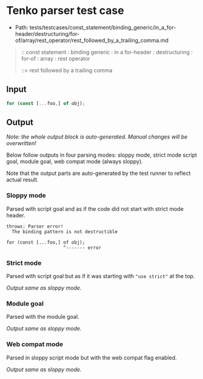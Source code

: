 # Tenko parser test case

- Path: tests/testcases/const_statement/binding_generic/in_a_for-header/destructuring/for-of/array/rest_operator/rest_followed_by_a_trailing_comma.md

> :: const statement : binding generic : in a for-header : destructuring : for-of : array : rest operator
>
> ::> rest followed by a trailing comma

## Input

`````js
for (const [...foo,] of obj);
`````

## Output

_Note: the whole output block is auto-generated. Manual changes will be overwritten!_

Below follow outputs in four parsing modes: sloppy mode, strict mode script goal, module goal, web compat mode (always sloppy).

Note that the output parts are auto-generated by the test runner to reflect actual result.

### Sloppy mode

Parsed with script goal and as if the code did not start with strict mode header.

`````
throws: Parser error!
  The binding pattern is not destructible

for (const [...foo,] of obj);
                     ^------- error
`````

### Strict mode

Parsed with script goal but as if it was starting with `"use strict"` at the top.

_Output same as sloppy mode._

### Module goal

Parsed with the module goal.

_Output same as sloppy mode._

### Web compat mode

Parsed in sloppy script mode but with the web compat flag enabled.

_Output same as sloppy mode._
